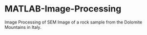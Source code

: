 # MATLAB-Image-Processing
Image Processing of SEM Image of a rock sample from the Dolomite Mountains in Italy. 
